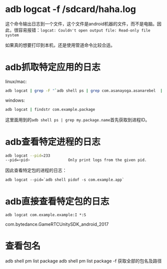 # adb logcat -f /sdcard/haha.log 
这个命令输出日志到一个文件，这个文件是android机器的文件，而不是电脑。因此，很容易报错：`logcat: Couldn't open output file: Read-only file system`  

如果真的想要打印到本机，还是使用管道命令比较合适。  
# adb抓取特定应用的日志 
linux/mac:
```sh
adb logcat | grep -F "`adb shell ps | grep com.asanayoga.asanarebel  | tr -s [:space:] ' ' | cut -d' ' -f2`"
```

windows:
```sh
adb logcat | findstr com.example.package
```
这里面用到的`adb shell ps | grep my.package.name`首先获取到进程ID。  


# adb查看特定进程的日志
```sh
adb logcat --pid=233
--pid=<pid>                 Only print logs from the given pid.
```

因此查看特定包的进程的日志：
```
adb logcat --pid=`adb shell pidof -s com.example.app`
```

# adb直接查看特定包的日志
`adb logcat com.example.example:I *:S`

com.bytedance.GameRTCUnitySDK_android_2017



# 查看包名
adb shell pm list package 
adb shell pm list package -f 获取全部的包名及路径
